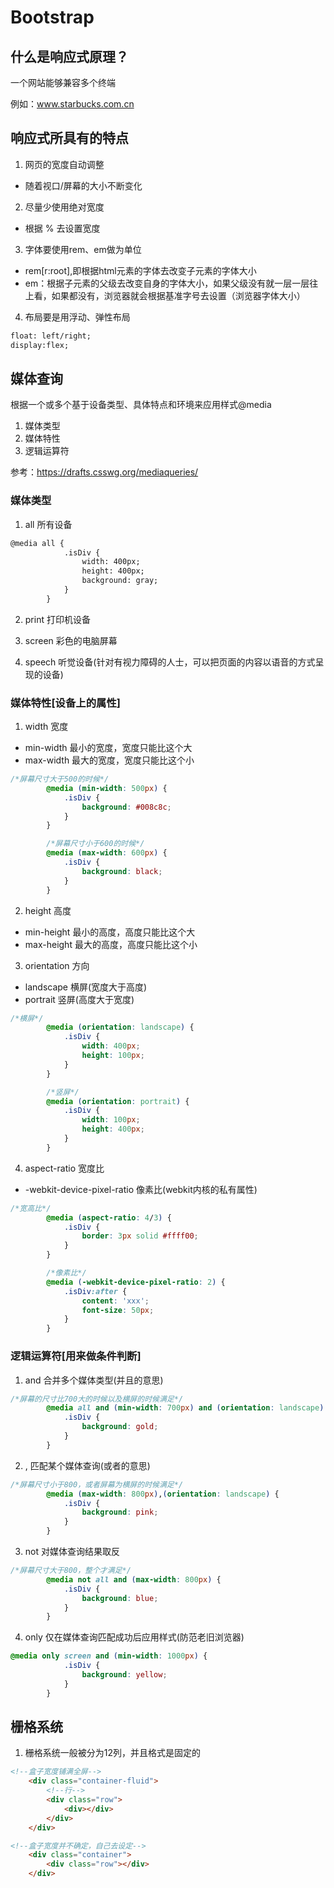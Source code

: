 # Bootstrap

## 什么是响应式原理？

一个网站能够兼容多个终端

例如：www.starbucks.com.cn

## 响应式所具有的特点

1. 网页的宽度自动调整

- 随着视口/屏幕的大小不断变化

2. 尽量少使用绝对宽度

- 根据 % 去设置宽度

3. 字体要使用rem、em做为单位

- rem[r:root],即根据html元素的字体去改变子元素的字体大小
- em：根据子元素的父级去改变自身的字体大小，如果父级没有就一层一层往上看，如果都没有，浏览器就会根据基准字号去设置（浏览器字体大小）

4. 布局要是用浮动、弹性布局

```html
float: left/right;
display:flex;
```

## 媒体查询

根据一个或多个基于设备类型、具体特点和环境来应用样式@media

1. 媒体类型
2. 媒体特性
3. 逻辑运算符

参考：https://drafts.csswg.org/mediaqueries/

### 媒体类型

1. all      所有设备
   
```html
@media all {
            .isDiv {
                width: 400px;
                height: 400px;
                background: gray;
            }
        }
```
2. print    打印机设备
   
3. screen   彩色的电脑屏幕
   
4. speech   听觉设备(针对有视力障碍的人士，可以把页面的内容以语音的方式呈现的设备)

### 媒体特性[设备上的属性]

1. width        宽度

- min-width     最小的宽度，宽度只能比这个大
- max-width     最大的宽度，宽度只能比这个小

```css
/*屏幕尺寸大于500的时候*/
        @media (min-width: 500px) {
            .isDiv {
                background: #008c8c;
            }
        }

        /*屏幕尺寸小于600的时候*/
        @media (max-width: 600px) {
            .isDiv {
                background: black;
            }
        }
```

2. height       高度

- min-height    最小的高度，高度只能比这个大
- max-height    最大的高度，高度只能比这个小

3. orientation  方向

- landscape     横屏(宽度大于高度)
- portrait      竖屏(高度大于宽度)

```css
/*横屏*/
        @media (orientation: landscape) {
            .isDiv {
                width: 400px;
                height: 100px;
            }
        }

        /*竖屏*/
        @media (orientation: portrait) {
            .isDiv {
                width: 100px;
                height: 400px;
            }
        }
```

4. aspect-ratio 宽度比

- -webkit-device-pixel-ratio    像素比(webkit内核的私有属性)

```css
/*宽高比*/
        @media (aspect-ratio: 4/3) {
            .isDiv {
                border: 3px solid #ffff00;
            }
        }

        /*像素比*/
        @media (-webkit-device-pixel-ratio: 2) {
            .isDiv:after {
                content: 'xxx';
                font-size: 50px;
            }
        }
```

### 逻辑运算符[用来做条件判断]

1. and          合并多个媒体类型(并且的意思)
   
```css
/*屏幕的尺寸比700大的时候以及横屏的时候满足*/
        @media all and (min-width: 700px) and (orientation: landscape) {
            .isDiv {
                background: gold;
            }
        }
```

2. ,            匹配某个媒体查询(或者的意思)
   
```css
/*屏幕尺寸小于800，或者屏幕为横屏的时候满足*/
        @media (max-width: 800px),(orientation: landscape) {
            .isDiv {
                background: pink;
            }
        }
```

3. not          对媒体查询结果取反
   
```css
/*屏幕尺寸大于800，整个才满足*/
        @media not all and (max-width: 800px) {
            .isDiv {
                background: blue;
            }
        }
```

4. only         仅在媒体查询匹配成功后应用样式(防范老旧浏览器)

```css
@media only screen and (min-width: 1000px) {
            .isDiv {
                background: yellow;
            }
        }
```


## 栅格系统

1. 栅格系统一般被分为12列，并且格式是固定的

```html
<!--盒子宽度铺满全屏-->
    <div class="container-fluid">
        <!--行-->
        <div class="row">
            <div></div>
        </div>
    </div>

<!--盒子宽度并不确定，自己去设定-->
    <div class="container">
        <div class="row"></div>
    </div>
```
